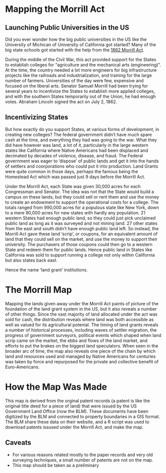 Mapping the Morrill Act
================

## Launching Public Universities in the US

Did you ever wonder how the big public universities in the US like the
University of Michican of University of California got started? Many of
the big state schools got started with the help from the [1862 Morrill
Act](https://en.wikipedia.org/wiki/Morrill_Land-Grant_Acts).

During the middle of the Civil War, this act provided support for the
States to establish colleges for “agriculture and the mechanical arts
(engineering)”. At the time, the country needed a lot more engineers for
big infrastructure projects like the railroads and industrialization,
and training for the large number of farmers. Universities of the day
were few, expensive and focused on the liberal arts. Senator Samuel
Morrill had been trying for several years to incentivize the States to
establish more applied colleges, and with the southern States
temporarily out of the Union, he had enough votes. Abraham Lincoln
signed the act on July 2, 1862.

## Incentivizing States

But how exactly do you support States, at various forms of development,
in creating new colleges? The federal government didn’t have much spare
cash at the time, and everything they had was going to the war. What
they did have however was land, a lot of it, particularly in the large
western states like California where Native Americans had been displaced
and decimated by decades of violence, disease, and fraud. The Federal
government was eager to ‘dispose’ of public lands and get it into the
hands of settlers and coorporations who could put it into production.
Land Grants were quite common in those days, perhaps the famous being
the Homestead Act which was passed just 9 days before the Morrill Act.

Under the Morrill Act, each State was given 30,000 acres for each
Congressman and Senator. The idea was not that the State would build a
campus on these lands, but they could sell or rent them and use the
money to create an endowment to support the operational costs for a
college. The totals ranged from 990,000 acres for a populous state like
New York, down to a mere 90,000 acres for new states with hardly any
population. 21 western States had enough public land, so they could just
pick unclaimed public land as long as it was surveyed and not mining
land. 27 other states from the east and south didn’t have enough public
land left. So instead, the Morrill Act gave these land ‘scrip’, or
coupons, for an equivalent amount of land that they could sell on the
market, and use the money to support their university. The purchasers of
those coupons could then go to a western State and redeem them for
public lands. Hence public land in States like California was sold to
support running a college not only within California but also states
back east.

Hence the name ‘land grant’ institutions.

# The Morrill Map

Mapping the lands given away under the Morrill Act paints of picture of
the foundation of the land grant system in the US, but it also reveals a
number of other things. Since the vast majority of land allocated under
the act was sold for cash, the distribution reveals where land was both
accessible as well as valued for its agricultural potenial. The timing
of land grants reveals a number of historical processes, including waves
of settler migration, the progress of government surveyors, political
events which shaped when land scrip came on the market, the ebbs and
flows of the land market, and efforts to put the brakes on the biggest
land speculators. When seen in the broader arc of time, the map also
reveals one piece of the chain by which land and resources used and
managed by Native Americans for centuries was taken by force and
repurposed for the private and collective benefit of Euro-Americans.

# How the Map Was Made

This map is derived from the orginal patent records (a patent is like
the original title deed for a piece of land) that were issued by the US
Government Land Office (now the BLM). These documents have been
digitized by the BLM and connected to property boundaries in a GIS
format. The BLM share these data on their website, and a R script was
used to download patents issused under the Morrill Act, and make the
map.

## Caveats

  - For various reasons related mostly to the paper records and very old
    surveying techniques, a small number of patents are not on the map.
  - This map should be taken as a preliminary
